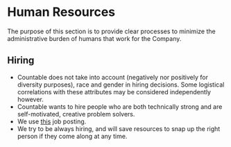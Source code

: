 # Human Resources

The purpose of this section is to provide clear processes to minimize the administrative burden of humans that work for the Company.

## Hiring

  * Countable does not take into account (negatively nor positively for diversity purposes), race and gender in hiring decisions. Some logistical correlations with these attributes may be considered independently however.
  * Countable wants to hire people who are both technically strong and are self-motivated, creative problem solvers.
  * We use [this](./POSTING.md) job posting.
  * We try to be always hiring, and will save resources to snap up the right person if they come along at any time.

